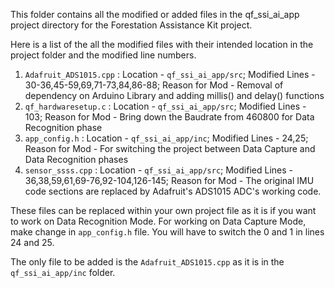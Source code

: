 This folder contains all the modified or added files in the qf_ssi_ai_app project directory for the Forestation Assistance Kit project. 

Here is a list of the all the modified files with their intended location in the project folder and the modified line numbers.
1. `Adafruit_ADS1015.cpp` : Location - `qf_ssi_ai_app/src`; Modified Lines - 30-36,45-59,69,71-73,84,86-88; Reason for Mod - Removal of dependency on Arduino Library and adding millis() and delay() functions
2. `qf_hardwaresetup.c` : Location - `qf_ssi_ai_app/src`; Modified Lines - 103; Reason for Mod - Bring down the Baudrate from 460800 for Data Recognition phase
3. `app_config.h` : Location - `qf_ssi_ai_app/inc`; Modified Lines - 24,25; Reason for Mod - For switching the project between Data Capture and Data Recognition phases
4. `sensor_ssss.cpp` :  Location - `qf_ssi_ai_app/src`; Modified Lines - 36,38,59,61,69-76,92-104,126-145; Reason for Mod - The original IMU code sections are replaced by Adafruit's ADS1015 ADC's working code.

These files can be replaced within your own project file as it is if you want to work on Data Recognition Mode. For working on Data Capture Mode, make change in `app_config.h` file.
You will have to switch the 0 and 1 in lines 24 and 25.

The only file to be added is the `Adafruit_ADS1015.cpp` as it is in the `qf_ssi_ai_app/inc` folder.
